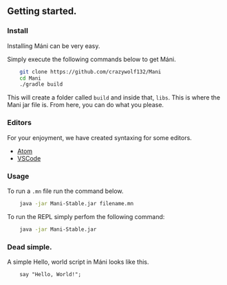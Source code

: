 ## Getting started.

### Install
Installing Máni can be very easy.

Simply execute the following commands below to get Máni.
```bash
    git clone https://github.com/crazywolf132/Mani
    cd Mani
    ./gradle build
```
This will create a folder called `build` and inside that, `libs`. This is where the Mani jar file is. From here, you can do what you please.

### Editors
For your enjoyment, we have created syntaxing for some editors.
* [Atom](https://github.com/crazywolf132/Mani-Atom)
* [VSCode](https://github.com/crazywolf132/Mani-vscode)

### Usage
To run a `.mn` file run the command below.
```bash
    java -jar Mani-Stable.jar filename.mn
```

To run the REPL simply perfom the following command:
```bash
    java -jar Mani-Stable.jar
```


### Dead simple.
A simple Hello, world script in Máni looks like this.
~~~ mani
    say "Hello, World!";
~~~